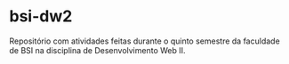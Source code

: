 # bsi-dw2
Repositório com atividades feitas durante o quinto semestre da faculdade de BSI na disciplina de Desenvolvimento Web II.
